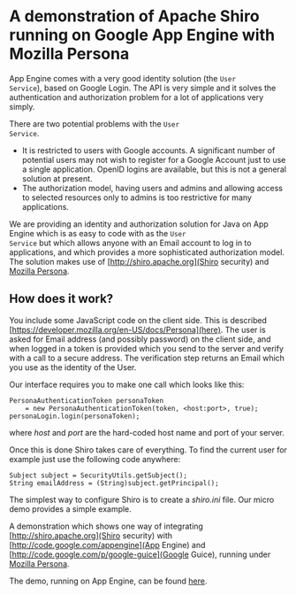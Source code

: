 # A demonstration of Apache Shiro running on Google App Engine with Mozilla Persona

App Engine comes with a very good identity solution (the <code>User
Service</code>), based on Google Login.  The API is very simple and it
solves the authentication and authorization problem for a lot of
applications very simply.

There are two potential problems with the <code>User Service</code>.

* It is restricted to users with Google accounts.  A significant
  number of potential users may not wish to register for a Google
  Account just to use a single application. OpenID logins are
  available, but this is not a general solution at present.
* The authorization model, having users and admins and allowing access
  to selected resources only to admins is too restrictive for many
  applications.

We are providing an identity and authorization solution for Java on
App Engine which is as easy to code with as the <code>User
Service</code> but which allows anyone with an Email account to log in
to applications, and which provides a more sophisticated authorization
model.  The solution makes use of [http://shiro.apache.org](Shiro
security) and
[Mozilla Persona](http://www.mozilla.org/en-US/persona/).

## How does it work?

You include some JavaScript code on the client side.  This is
described [https://developer.mozilla.org/en-US/docs/Persona](here).
The  user is asked for Email address (and possibly password) on the
client side, and when logged in a token is provided which you send to
the server and verify with a call to a secure address.  The
verification step returns an Email which you use as the identity of
the User.

Our interface requires you to make one call which looks like this:

    PersonaAuthenticationToken personaToken 
        = new PersonaAuthenticationToken(token, <host:port>, true);
    personaLogin.login(personaToken);

where _host_ and _port_ are the hard-coded host name and port of your
server. 

Once this is done Shiro takes care of everything.  To find the current
user for example just use the following code anywhere:

    Subject subject = SecurityUtils.getSubject();
    String emailAddress = (String)subject.getPrincipal();

The simplest way to configure Shiro is to create a _shiro.ini_
file. Our micro demo provides a simple example.




A demonstration which shows one way of integrating
[http://shiro.apache.org](Shiro security) with
[http://code.google.com/appengine](App Engine) and
[http://code.google.com/p/google-guice](Google Guice), running under
[Mozilla Persona](http://www.mozilla.org/en-US/persona/).

The demo, running on App Engine, can be found
[here](http://personashiro.appspot.com).
